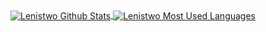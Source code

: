 <a href="https://github-readme-stats.vercel.app/api?username=lenistwo">
    <img align="center" src="https://github-readme-stats.vercel.app/api?username=lenistwo&show_icons=true&include_all_commits=true&theme=blueberry " alt="Lenistwo Github Stats" />
</a>

<a href="https://github-readme-stats.vercel.app/api/top-langs/?username=lenistwo&layout=compact">
    <img align="center" src="https://github-readme-stats.vercel.app/api/top-langs/?username=lenistwo&layout=compact&theme=blueberry" alt="Lenistwo Most Used Languages" />
</a>
